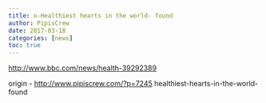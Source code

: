 ```yaml
---
title: o-Healthiest hearts in the world- found
author: PipisCrew
date: 2017-03-18
categories: [news]
toc: true
---
```


http://www.bbc.com/news/health-39292389

origin - http://www.pipiscrew.com/?p=7245 healthiest-hearts-in-the-world-found